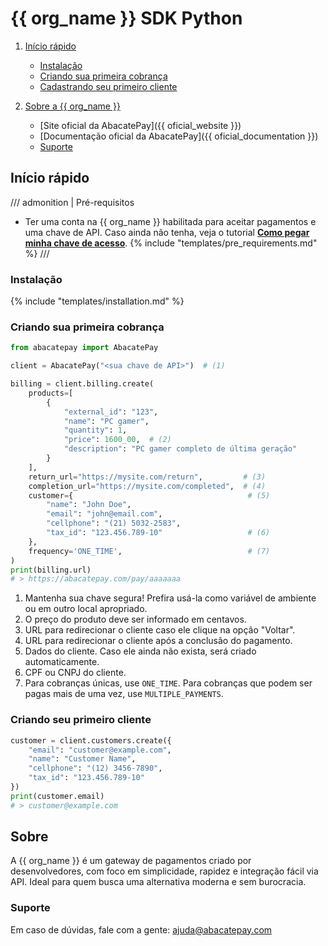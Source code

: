 # {{ org_name }} SDK Python

1. [Início rápido](#inicio-rapido)
    - [Instalação](#instalacao)
    - [Criando sua primeira cobrança](#criando-sua-primeira-cobranca)
    - [Cadastrando seu primeiro cliente](#criando-seu-primeiro-cliente)

2. [Sobre a {{ org_name }}](#sobre)
    - [Site oficial da AbacatePay]({{ oficial_website }})
    - [Documentação oficial da AbacatePay]({{ oficial_documentation }})
    - [Suporte](#suporte)

## Início rápido
/// admonition | Pré-requisitos
- Ter uma conta na {{ org_name }} habilitada para aceitar pagamentos e uma chave de API. Caso ainda não tenha, veja o tutorial [**Como pegar minha chave de acesso**](/tutorials/getting_api_key/).
{% include "templates/pre_requirements.md" %}
///

### Instalação
{% include "templates/installation.md" %}

### Criando sua primeira cobrança
```py
from abacatepay import AbacatePay

client = AbacatePay("<sua chave de API>")  # (1)

billing = client.billing.create(
    products=[
        {
            "external_id": "123",
            "name": "PC gamer",
            "quantity": 1,
            "price": 1600_00,  # (2)
            "description": "PC gamer completo de última geração"
        }
    ],
    return_url="https://mysite.com/return",         # (3)
    completion_url="https://mysite.com/completed",  # (4)
    customer={                                       # (5)
        "name": "John Doe",
        "email": "john@email.com",
        "cellphone": "(21) 5032-2583",
        "tax_id": "123.456.789-10"                   # (6)
    },
    frequency='ONE_TIME',                            # (7)
)
print(billing.url)
# > https://abacatepay.com/pay/aaaaaaa
```

1. Mantenha sua chave segura! Prefira usá-la como variável de ambiente ou em outro local apropriado.
2. O preço do produto deve ser informado em centavos.
3. URL para redirecionar o cliente caso ele clique na opção "Voltar".
4. URL para redirecionar o cliente após a conclusão do pagamento.
5. Dados do cliente. Caso ele ainda não exista, será criado automaticamente.
6. CPF ou CNPJ do cliente.
7. Para cobranças únicas, use `ONE_TIME`. Para cobranças que podem ser pagas mais de uma vez, use `MULTIPLE_PAYMENTS`.

### Criando seu primeiro cliente

```py
customer = client.customers.create({
    "email": "customer@example.com",
    "name": "Customer Name",
    "cellphone": "(12) 3456-7890",
    "tax_id": "123.456.789-10"
})
print(customer.email)
# > customer@example.com
```

## **Sobre**

A {{ org_name }} é um gateway de pagamentos criado por desenvolvedores, com foco em simplicidade, rapidez e integração fácil via API. Ideal para quem busca uma alternativa moderna e sem burocracia.

### Suporte
Em caso de dúvidas, fale com a gente: [ajuda@abacatepay.com](mailto:{{help_email}})
